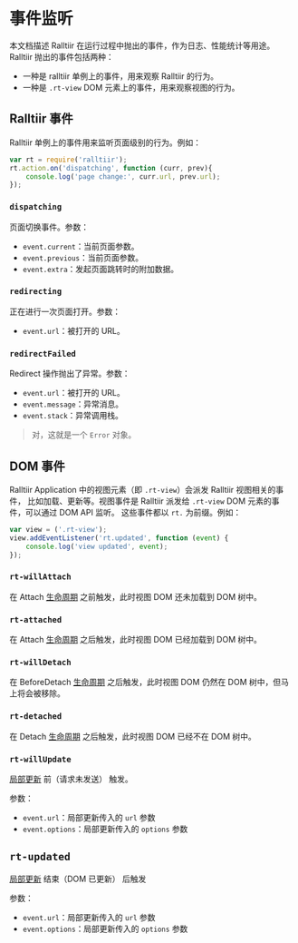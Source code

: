 # 事件监听

本文档描述 Ralltiir 在运行过程中抛出的事件，作为日志、性能统计等用途。
Ralltiir 抛出的事件包括两种：

* 一种是 ralltiir 单例上的事件，用来观察 Ralltiir 的行为。
* 一种是 `.rt-view` DOM 元素上的事件，用来观察视图的行为。

## Ralltiir 事件

Ralltiir 单例上的事件用来监听页面级别的行为。例如：

```javascript
var rt = require('ralltiir');
rt.action.on('dispatching', function (curr, prev){
    console.log('page change:', curr.url, prev.url);
});
```

### `dispatching`

页面切换事件。参数：

* `event.current`：当前页面参数。
* `event.previous`：当前页面参数。
* `event.extra`：发起页面跳转时的附加数据。

### `redirecting`

正在进行一次页面打开。参数：

* `event.url`：被打开的 URL。

### `redirectFailed`

Redirect 操作抛出了异常。参数：

* `event.url`：被打开的 URL。
* `event.message`：异常消息。
* `event.stack`：异常调用栈。

> 对，这就是一个 `Error` 对象。

## DOM 事件

Ralltiir Application 中的视图元素（即 `.rt-view`）会派发 Ralltiir 视图相关的事件，
比如加载、更新等。视图事件是 Ralltiir 派发给 `.rt-view` DOM 元素的事件，可以通过 DOM API 监听。
这些事件都以 `rt.` 为前缀。例如：

```javascript
var view = ('.rt-view');
view.addEventListener('rt.updated', function (event) {
    console.log('view updated', event);
});
```

### `rt-willAttach`

在 Attach [生命周期][life-cycle] 之前触发，此时视图 DOM 还未加载到 DOM 树中。

### `rt-attached`

在 Attach [生命周期][life-cycle] 之后触发，此时视图 DOM 已经加载到 DOM 树中。

### `rt-willDetach`

在 BeforeDetach [生命周期][life-cycle] 之后触发，此时视图 DOM 仍然在 DOM 树中，但马上将会被移除。

### `rt-detached`

在 Detach [生命周期][life-cycle] 之后触发，此时视图 DOM 已经不在 DOM 树中。

### `rt-willUpdate`

[局部更新][partial-update] 前（请求未发送） 触发。

参数：

* `event.url`：局部更新传入的 `url` 参数
* `event.options`：局部更新传入的 `options` 参数

## `rt-updated`

[局部更新][partial-update] 结束（DOM 已更新） 后触发

参数：

* `event.url`：局部更新传入的 `url` 参数
* `event.options`：局部更新传入的 `options` 参数

[life-cycle]: /advanced/life-cycle.md
[partial-update]: /advanced/partial-update.md
